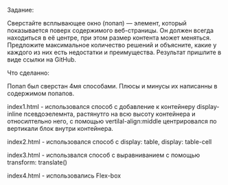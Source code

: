 Задание:

Сверстайте всплывающее окно (попап) — элемент, который показывается поверх содержимого веб-страницы. Он должен всегда находиться в её центре, при этом размер контента может меняться. Предложите максимальное количество решений и объясните, какие у каждого из них есть недостатки и преимущества. Результат пришлите в виде ссылки на GitHub.

Что сделанно: 

Попап был сверстан 4мя способами. Плюсы и минусы их написанны в содержимом попапов. 

index1.html - использовался способ с добавление к контейнеру display-inline псевдоэелемнта, растянутго на всю высоту контейнера и относилтельно него, с помощью vertilal-align:middle центрировался по вертикали блок внутри контейнера.

index2.html - использовался способ с display: table, display: table-cell

index3.html - использвался способ с выравниванием с помощью transform: translate()

index4.html - использовались Flex-box